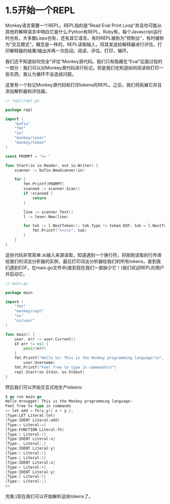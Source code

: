 # 1.5开始一个REPL
Monkey语言需要一个REPL。REPL指的是"Read Eval Print Loop"并且你可能从其他的解释语言中明白它是什么:Python有REPL，Ruby有，每个Javascript运行时也有，大多数Lisps也有，还有其它语言。有时REPL被称为"控制台"，有时被称为"交互模式"。概念是一样的，REPL读取输入，将其发送给解释器进行评估，打印解释器的结果/输出并再一次启动。阅读，评估，打印，循环。

我们还不知道如何完全“评估”Monkey源代码。我们只有隐藏在“Eval”后面过程的一部分：我们可以对Monkey源代码进行标记。但是我们也知道如何阅读和打印一些东西，我认为循环不会造成问题。

这里有一个标记Monkey源代码和打印tokens的REPL。之后，我们将拓展它并且添加解析器和评估器。

```go
// repl/repl.go

package repl

import (
	"bufio"
	"fmt"
	"io"
	"monkey/lexer"
	"monkey/token"
)

const PROMPT = ">> "

func Start(in io.Reader, out io.Writer) {
	scanner := bufio.NewScanner(in)

	for {
		fmt.Printf(PROMPT)
		scanned := scanner.Scan()
		if !scanned {
			return
		}

		line := scanner.Text()
		l := lexer.New(line)

		for tok := l.NextToken(); tok.Type != token.EOF; tok = l.NextToken() {
			fmt.Printf("%+v\n", tok)
		}
	}
}
```
这些代码非常简单:从输入来源读取，知道遇到一个换行符，将刚刚读取的行传递给我们的词法分析器的实例，最后打印词法分析器给我们的所有tokens，直到我们遇到EOF。在main.go文件中(直到现在我们一直缺少它！)我们欢迎REPL的用户并启动它。

```go
// main.go

package main

import (
	"fmt"
	"monkey/repl"
	"os"
	"os/user"
)

func main() {
	user, err := user.Current()
	if err != nil {
		panic(err)
	}
	fmt.Printf("Hello %s! This is the Monkey programming language!\n",
		user.Username)
	fmt.Printf("Feel free to type in commands\n")
	repl.Start(os.Stdin, os.Stdout)
}
```

然后我们可以开始交互式地生产tokens:
```go
$ go run main.go
Hello mrnugget! This is the Monkey programming language!
Feel free to type in commands
>> let add = fn(x,y){ x + y };
{Type:LET Literal:let}
{Type:IDENT Literal:add}
{Type:= Literal:=}
{Type:FUNCTION Literal:fn}
{Type:( Literal:(}
{Type:IDENT Literal:x}
{Type:, Literal:,}
{Type:IDENT Literal:y}
{Type:) Literal:)}
{Type:{ Literal:{}
{Type:IDENT Literal:x}
{Type:+ Literal:+}
{Type:IDENT Literal:y}
{Type:} Literal:}}
{Type:; Literal:;}
>>
```

完美:)现在我们可以开始解析这些tokens了。
